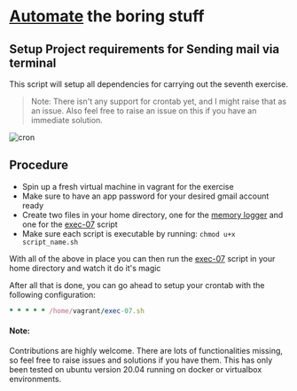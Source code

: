 
# [Automate](https://github.com/philemonnwanne/o0o0o/tree/main/exes/exe-07) the boring stuff

## Setup Project requirements for Sending mail via terminal
This script will setup all dependencies for carrying out the seventh exercise. 

> Note: There isn't any support for crontab yet, and I might raise that as an issue. Also feel free to raise an issue on this if you have an immediate solution.

![cron](https://i2.wp.com/www.adminschoice.com/wp-content/uploads/2009/12/crontab-layout.png?w=775&ssl=1)

## Procedure

- Spin up a fresh virtual machine in vagrant for the exercise
- Make sure to have an app password for your desired gmail account ready
- Create two files in your home directory, one for the [memory logger](https://github.com/philemonnwanne/o0o0o/blob/main/exes/exe-07/script.sh) and one for the [exec-07](https://github.com/philemonnwanne/o0o0o/blob/main/exes/exe-07/exec_07.sh) script
- Make sure each script is executable by running: `chmod u+x script_name.sh`

With all of the above in place you can then run the [exec-07]() script in your home directory and watch it do it's magic

After all that is done, you can go ahead to setup your crontab with the following configuration:
```ruby
* * * * * /home/vagrant/exec-07.sh
```

#### Note: 
Contributions are highly welcome. There are lots of functionalities missing, so feel free to raise issues and solutions if you have them.
This has only been tested on ubuntu version 20.04 running on docker or virtualbox environments.
